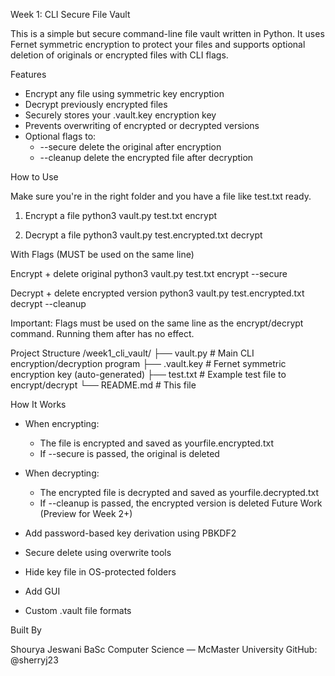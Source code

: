 Week 1: CLI Secure File Vault

This is a simple but secure command-line file vault written in Python. It uses Fernet symmetric encryption to protect your files and supports optional deletion of originals or encrypted files with CLI flags.

Features
- Encrypt any file using symmetric key encryption
- Decrypt previously encrypted files
- Securely stores your .vault.key encryption key
- Prevents overwriting of encrypted or decrypted versions
- Optional flags to:
  - --secure delete the original after encryption
  - --cleanup delete the encrypted file after decryption

How to Use

Make sure you're in the right folder and you have a file like test.txt ready.

1. Encrypt a file
python3 vault.py test.txt encrypt

2. Decrypt a file
python3 vault.py test.encrypted.txt decrypt

With Flags (MUST be used on the same line)

Encrypt + delete original
python3 vault.py test.txt encrypt --secure

Decrypt + delete encrypted version
python3 vault.py test.encrypted.txt decrypt --cleanup

Important: Flags must be used on the same line as the encrypt/decrypt command. Running them after has no effect.

Project Structure
/week1_cli_vault/
├── vault.py              # Main CLI encryption/decryption program
├── .vault.key            # Fernet symmetric encryption key (auto-generated)
├── test.txt              # Example test file to encrypt/decrypt
└── README.md             # This file

How It Works
- When encrypting:
  - The file is encrypted and saved as yourfile.encrypted.txt
  - If --secure is passed, the original is deleted
- When decrypting:
  - The encrypted file is decrypted and saved as yourfile.decrypted.txt
  - If --cleanup is passed, the encrypted version is deleted
Future Work (Preview for Week 2+)

- Add password-based key derivation using PBKDF2
- Secure delete using overwrite tools
- Hide key file in OS-protected folders
- Add GUI
- Custom .vault file formats

Built By

Shourya Jeswani
BaSc Computer Science — McMaster University
GitHub: @sherryj23
